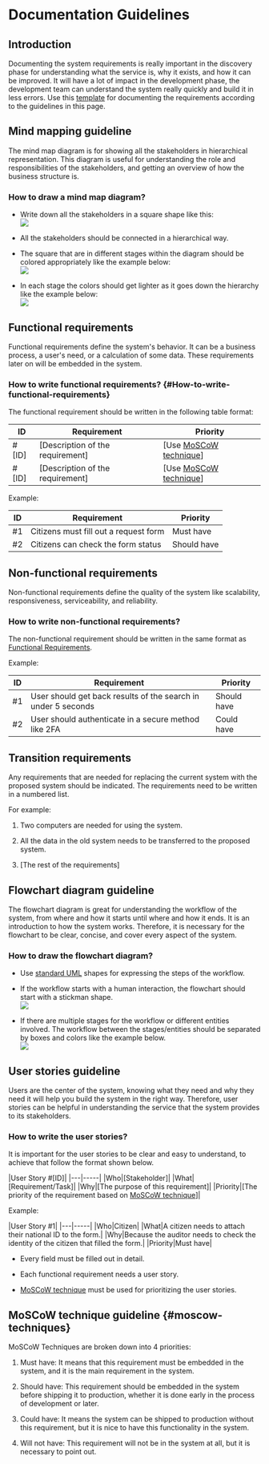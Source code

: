 # Documentation Guidelines

## Introduction

Documenting the system requirements is really important in the discovery phase for understanding what the service is, why it exists, and how it can be improved. It will have a lot of impact in the development phase, the development team can understand the system really quickly and build it in less errors. Use this [template](https://govkrd.b-cdn.net/Digital%20Service%20Manual/Master%20Document%20Template.docx) for documenting the requirements according to the guidelines in this page.

## Mind mapping guideline


The mind map diagram is for showing all the stakeholders in hierarchical representation. This diagram is useful for understanding the role and responsibilities of the stakeholders, and getting an overview of how the business structure is.

### How to draw a mind map diagram?


-   Write down all the stakeholders in a square shape like this:  
    ![](../../static/img/documentationGuidelineImgs/mind_map_square.png)

-   All the stakeholders should be connected in a hierarchical way.

-   The square that are in different stages within the diagram should be colored appropriately like the example below:  
    ![](../../static/img/documentationGuidelineImgs/complete_mind_map.png)

-   In each stage the colors should get lighter as it goes down the hierarchy like the example below:  
    ![](../../static/img/documentationGuidelineImgs/mind_map_colors.png)

## Functional requirements

Functional requirements define the system's behavior. It can be a business process, a user's need, or a calculation of some data. These requirements later on will be embedded in the system.

### How to write functional requirements? {#How-to-write-functional-requirements}

The functional requirement should be written in the following table format:

|ID|Requirement|Priority|
|---|-----|-----|
|#[ID]|[Description of the requirement]|[Use [MoSCoW technique](#moscow-techniques)]|
|#[ID]|[Description of the requirement]|[Use [MoSCoW technique](#moscow-techniques)]|

Example:  

|ID|Requirement|Priority|
|---|-----|-----|
|#1|Citizens must fill out a request form|Must have|
|#2|Citizens can check the form status|Should have|

## Non-functional requirements

Non-functional requirements define the quality of the system like scalability, responsiveness, serviceability, and reliability.

### How to write non-functional requirements?

The non-functional requirement should be written in the same format as [Functional Requirements](#How-to-write-functional-requirements).

Example:

|ID|Requirement|Priority|
|---|-----|-----|
|#1|User should get back results of the search in under 5 seconds|Should have|
|#2|User should authenticate in a secure method like 2FA|Could have|

## Transition requirements

Any requirements that are needed for replacing the current system with the proposed system should be indicated. The requirements need to be written in a numbered list.

For example:

1.  Two computers are needed for using the system.

2.  All the data in the old system needs to be transferred to the proposed system.

3.  [The rest of the requirements]

## Flowchart diagram guideline

The flowchart diagram is great for understanding the workflow of the system, from where and how it starts until where and how it ends. It is an introduction to how the system works. Therefore, it is necessary for the flowchart to be clear, concise, and cover every aspect of the system.

### How to draw the flowchart diagram?

-   Use [standard UML](https://www.edrawsoft.com/flowchart-symbols.html) shapes for expressing the steps of the workflow.

-   If the workflow starts with a human interaction, the flowchart should start with a stickman shape.  
    ![](../../static/img/documentationGuidelineImgs/stickman.png)

-   If there are multiple stages for the workflow or different entities involved. The workflow between the stages/entities should be separated by boxes and colors like the example below.  
    ![](../../static/img/documentationGuidelineImgs/flowchart_example.png)

## User stories guideline

Users are the center of the system, knowing what they need and why they need it will help you build the system in the right way. Therefore, user stories can be helpful in understanding the service that the system provides to its stakeholders.

### How to write the user stories?

It is important for the user stories to be clear and easy to understand, to achieve that follow the format shown below.

|User Story #[ID]|
|---|-----|
|Who|[Stakeholder]|
|What|[Requirement/Task]|
|Why|[The purpose of this requirement]|
|Priority|[The priority of the requirement based on [MoSCoW technique](#moscow-techniques)]|

Example:

|User Story #1|
|---|-----|
|Who|Citizen|
|What|A citizen needs to attach their national ID to the form.|
|Why|Because the auditor needs to check the identity of the citizen that filled the form.|
|Priority|Must have|

-   Every field must be filled out in detail.

-   Each functional requirement needs a user story.

-   [MoSCoW technique](#moscow-techniques) must be used for prioritizing the user stories.


## MoSCoW technique guideline {#moscow-techniques}

MoSCoW Techniques are broken down into 4 priorities:

1.  Must have: It means that this requirement must be embedded in the system, and it is the main requirement in the system.

2.  Should have: This requirement should be embedded in the system before shipping it to production, whether it is done early in the process of development or later.

3.  Could have: It means the system can be shipped to production without this requirement, but it is nice to have this functionality in the system.

4.  Will not have: This requirement will not be in the system at all, but it is necessary to point out.